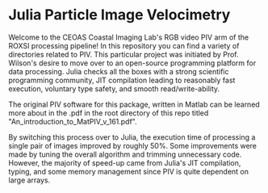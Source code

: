 # Julia Particle Image Velocimetry

Welcome to the CEOAS Coastal Imaging Lab's RGB video PIV arm of the ROXSI processing pipeline! In this repository you can find a variety of directories related to PIV. This particular project was initiated by Prof. Wilson's desire to move over to an open-source programming platform for data processing. Julia checks all the boxes with a strong scientific programming community, JIT compilation leading to reasonably fast execution, voluntary type safety, and smooth read/write-ability.

The original PIV software for this package, written in Matlab can be learned more about in the .pdf in the root directory of this repo titled "An_introduction_to_MatPIV_v_161.pdf".

By switching this process over to Julia, the execution time of processing a single pair of images improved by roughly 50%. Some improvements were made by tuning the overall algorithm and trimming unnecessary code. However, the majority of speed-up came from Julia's JIT compilation, typing, and some memory management since PIV is quite dependent on large arrays. 

